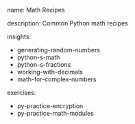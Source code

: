 name: Math Recipes

description: Common Python math recipes

insights:
  - generating-random-numbers
  - python-s-math
  - python-s-fractions
  - working-with-decimals
  - math-for-complex-numbers


exercises:
  - py-practice-encryption
  - py-practice-math-modules
